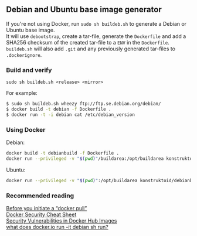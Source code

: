 ## Debian and Ubuntu base image generator
If you're not using Docker, run `sudo sh buildeb.sh` to generate a Debian or Ubuntu base image.  
It will use `debootstrap`, create a tar-file, generate the `Dockerfile`
and add a SHA256 checksum of the created tar-file to a `ENV` in the `Dockerfile`.
`buildeb.sh` will also add `.git` and any previously generated tar-files
to `.dockerignore`.

### Build and verify
`sudo sh buildeb.sh <release> <mirror>`  

For example:
```sh
$ sudo sh buildeb.sh wheezy ftp://ftp.se.debian.org/debian/
$ docker build -t debian -f Dockerfile .
$ docker run -t -i debian cat /etc/debian_version
```  

### Using Docker
Debian:  
```sh
docker build -t debianbuild -f Dockerfile .
docker run --privileged -v "$(pwd)"/buildarea:/opt/buildarea konstruktoid/debianbuild wheezy ftp://ftp.se.debian.org/debian/
```

Ubuntu:  
```sh
docker run --privileged -v "$(pwd)":/opt/buildarea konstruktoid/debianbuild trusty http://se.archive.ubuntu.com/ubuntu/
```

### Recommended reading  
[Before you initiate a “docker pull”](https://securityblog.redhat.com/2014/12/18/before-you-initiate-a-docker-pull/)  
[Docker Security Cheat Sheet](https://github.com/konstruktoid/Docker/blob/master/Security/CheatSheet.md)  
[Security Vulnerabilities in Docker Hub Images](http://www.infoq.com/news/2015/05/Docker-Image-Vulnerabilities)  
[what does docker.io run -it debian sh run?](https://joeyh.name/blog/entry/docker_run_debian/)  
